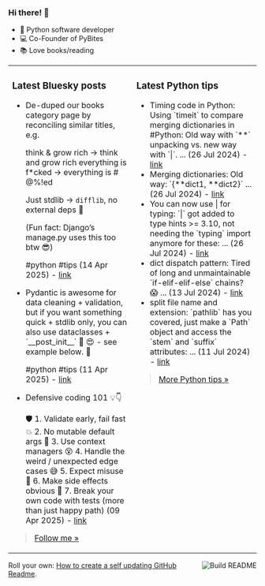 ### Hi there! 👋

- 🐍 Python software developer
- 💻 Co-Founder of PyBites
- 📚 Love books/reading

<table><tr><td valign="top" width="50%">

### Latest Bluesky posts

<ul>

  <li>
    De-duped our books category page by reconciling similar titles, e.g.

think & grow rich → think and grow rich
everything is f*cked → everything is # @%!ed

Just stdlib -> `difflib`, no external deps 🚀

(Fun fact: Django’s manage.py uses this too btw 😎) 

#python #tips (14 Apr 2025) - <a href="https://bsky.app/profile/bbelderbos.bsky.social/post/3lmr6wfanzk2o" target="_blank">link</a>
  </li>

  <li>
    Pydantic is awesome for data cleaning + validation, but if you want something quick + stdlib only, you can also use dataclasses + `__post_init__` 🐍 😍 - see example below. 🚀

#python #tips (11 Apr 2025) - <a href="https://bsky.app/profile/bbelderbos.bsky.social/post/3lmjpzqsoik24" target="_blank">link</a>
  </li>

  <li>
    Defensive coding 101 💡👇

🛡️ 1. Validate early, fail fast
💥 2. No mutable default args
🔐 3. Use context managers
😵 4. Handle the weird / unexpected edge cases
😅 5. Expect misuse
🔄 6. Make side effects obvious
🧪 7. Break your own code with tests (more than just happy path) (09 Apr 2025) - <a href="https://bsky.app/profile/bbelderbos.bsky.social/post/3lmeouj4ggs23" target="_blank">link</a>
  </li>

</ul>

> <a href="https://bsky.app/profile/bbelderbos.bsky.social" target="_blank">Follow me &raquo;</a>


</td><td valign="top" width="50%">

### Latest Python tips

<ul>

  <li>
    Timing code in Python: Using `timeit` to compare merging dictionaries in #Python: Old way with `**` unpacking vs. new way with `|`. ... (26 Jul 2024) - <a href="https://github.com/bbelderbos/bobcodesit/blob/main/notes/20240726111622.md" target="_blank">link</a>
  </li>

  <li>
    Merging dictionaries: Old way: `{**dict1, **dict2}` ... (26 Jul 2024) - <a href="https://github.com/bbelderbos/bobcodesit/blob/main/notes/20240726111507.md" target="_blank">link</a>
  </li>

  <li>
    You can now use | for typing: `|` got added to type hints >= 3.10, not needing the `typing` import anymore for these: ... (26 Jul 2024) - <a href="https://github.com/bbelderbos/bobcodesit/blob/main/notes/20240726111223.md" target="_blank">link</a>
  </li>

  <li>
    dict dispatch pattern: Tired of long and unmaintainable `if-elif-elif-else` chains? 😱 ... (13 Jul 2024) - <a href="https://github.com/bbelderbos/bobcodesit/blob/main/notes/20240713105037.md" target="_blank">link</a>
  </li>

  <li>
    split file name and extension: `pathlib` has you covered, just make a `Path` object and access the `stem` and `suffix` attributes: ... (11 Jul 2024) - <a href="https://github.com/bbelderbos/bobcodesit/blob/main/notes/20240711112258.md" target="_blank">link</a>
  </li>

</ul>

> <a href="https://github.com/bbelderbos/bobcodesit" target="_blank">More Python tips &raquo;</a>

</td>
</tr></table>

<a href="https://github.com/bbelderbos/bbelderbos/actions" target="_blank"><img src="https://github.com/bbelderbos/bbelderbos/workflows/Daily%20Update/badge.svg" align="right" alt="Build README"></a>Roll your own: <a href="https://pybit.es/articles/how-to-create-a-self-updating-github-readme/" target="_blank">How to create a self updating GitHub Readme</a>.